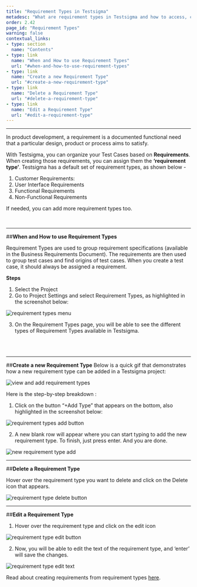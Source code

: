 ```yaml
---
title: "Requirement Types in Testsigma"
metadesc: "What are requirement types in Testsigma and how to access, create, edit and delete them."
order: 2.42
page_id: "Requirement Types"
warning: false
contextual_links:
- type: section
  name: "Contents"
- type: link
  name: "When and How to use Requirement Types"
  url: "#when-and-how-to-use-requirement-types"
- type: link
  name: "Create a new Requirement Type"
  url: "#create-a-new-requirement-type"
- type: link
  name: "Delete a Requirement Type"
  url: "#delete-a-requirement-type"
- type: link
  name: "Edit a Requirement Type"
  url: "#edit-a-requirement-type"
---
```


---
In product development, a requirement is a documented functional need that a particular design, product or process aims to satisfy. 

With Testsigma, you can organize your Test Cases based on **Requirements**. When creating those requirements, you can assign them the **‘requirement type’**.  Testsigma has a default set of requirement types, as shown below - 
1. Customer Requirements:
2. User Interface Requirements 
3. Functional Requirements
4. Non-Functional Requirements

If needed, you can add more requirement types too.

<br>

---
##**When and How to use Requirement Types**

Requirement Types are used to group requirement specifications (available in the Business Requirements Document). The requirements are then used to group test cases and find origins of test cases. When you create a test case, it should always be assigned a requirement.

**Steps**
1. Select the Project
2. Go to Project Settings and select Requirement Types, as highlighted in the screenshot below:

![requirement types menu](https://docs.testsigma.com/images/requirement-types/requirement-types-menu.png)

3. On the Requirement Types page, you will be able to see the different types of Requirement Types available in Testsigma.
<br>
<br>

---
##**Create a new Requirement Type**
Below is a quick gif that demonstrates how a new requirement type can be added in a Testsigma project:

![view and add requirement types](https://docs.testsigma.com/images/requirement-types/view-and-add-requirement-types.gif)


Here is the step-by-step breakdown :

1. Click on the button “+Add Type” that appears on the bottom, also highlighted in the screenshot below:

![requirement types add button](https://docs.testsigma.com/images/requirement-types/requirement-types-add-button.png)


2. A new blank row will appear where you can start typing to add the new requirement type. To finish, just press enter. And you are done.

![new requirement type add](https://docs.testsigma.com/images/requirement-types/new-requirement-types-add.png)


---
##**Delete a Requirement Type**

Hover over the requirement type you want to delete and click on the Delete icon that appears. 

![requirement type delete button](https://docs.testsigma.com/images/requirement-types/requirement-type-delete-button.png)



---
##**Edit a Requirement Type**

1. Hover over the requirement type and click on the edit icon

![requirement type edit button](https://docs.testsigma.com/images/requirement-types/requirement-type-edit-button.png)


2. Now, you will be able to edit the text of the requirement type, and ‘enter’ will save the changes. 

![requirement type edit text](https://docs.testsigma.com/images/requirement-types/requirement-type-edit-text.png)


Read about creating requirements from requirement types [here](https://testsigma.com/docs/projects/requirements/).

